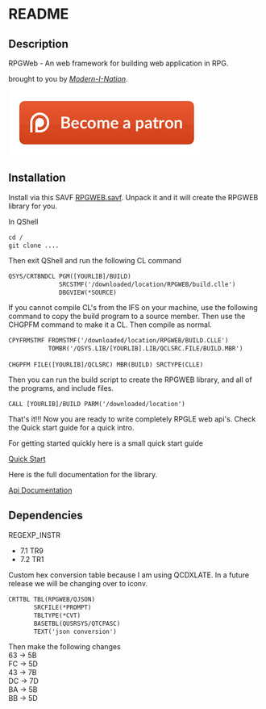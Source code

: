 # README

## Description
RPGWeb - An web framework for building web application in RPG.  
  
brought to you by [_Modern-I-Nation_](http://modernination.com).

[<img src="./imgs/patreon.png">](https://www.patreon.com/modernination)

## Installation
Install via this SAVF 
[RPGWEB.savf](http://modernination.com/dwnloads/RPGWEB.SAVF). 
Unpack it and it will create the RPGWEB library
for you.

In QShell
```
cd /
git clone ....
```

Then exit QShell and run the following CL command
```
QSYS/CRTBNDCL PGM([YOURLIB]/BUILD)                        
              SRCSTMF('/downloaded/location/RPGWEB/build.clle')
              DBGVIEW(*SOURCE)                         
```

If you cannot compile CL's from the IFS on your machine, use the following command to copy the build program to a source member. Then use the CHGPFM command to make it a CL. Then compile as normal.
```
CPYFRMSTMF FROMSTMF('/downloaded/location/RPGWEB/BUILD.CLLE')
           TOMBR('/QSYS.LIB/[YOURLIB].LIB/QCLSRC.FILE/BUILD.MBR')

CHGPFM FILE([YOURLIB]/QCLSRC) MBR(BUILD) SRCTYPE(CLLE)
```

Then you can run the build script to create the RPGWEB library, and all of the 
programs, and include files.
```
CALL [YOURLIB]/BUILD PARM('/downloaded/location')
```

That's it!!! Now you are ready to write completely RPGLE web api's. Check the 
Quick start guide for a quick intro.

For getting started quickly here is a small quick start guide

[Quick Start](docs/QuickStart.md)

Here is the full documentation for the library.

[Api Documentation](docs/ApiDocumentation.md)


## Dependencies
REGEXP_INSTR 
* 7.1 TR9 
* 7.2 TR1

Custom hex conversion table because I am using QCDXLATE. In a future release we will be changing over to iconv.
```
CRTTBL TBL(RPGWEB/QJSON)       
       SRCFILE(*PROMPT)        
       TBLTYPE(*CVT)           
       BASETBL(QUSRSYS/QTCPASC)
       TEXT('json conversion') 
```
Then make the following changes  
63 -> 5B  
FC -> 5D  
43 -> 7B  
DC -> 7D  
BA -> 5B  
BB -> 5D  
